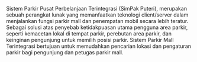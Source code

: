 Sistem Parkir Pusat Perbelanjaan Terintegrasi (SimPak Puteri), merupakan sebuah perangkat lunak yang memanfaatkan teknologi client/server dalam menjalankan fungsi parkir mall dan penempatan mobil secara lebih teratur. Sebagai solusi atas penyebab ketidakpuasan utama pengguna area parkir, seperti kemacetan lokal di tempat parkir, perebutan area parkir, dan keinginan pengunjung untuk memilih posisi parkir. Sistem Parkir Mall Terintegrasi bertujuan untuk memudahkan pencarian lokasi dan pengaturan parkir bagi pengunjung dan petugas parkir mall.